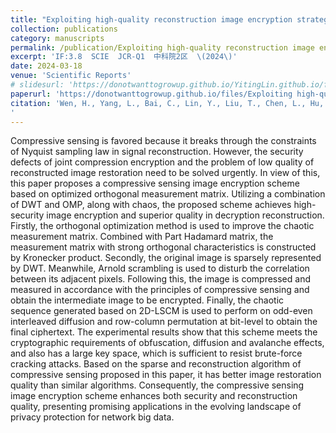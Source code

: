```yaml
---
title: "Exploiting high-quality reconstruction image encryption strategy by optimized orthogonal compressive sensing"
collection: publications
category: manuscripts
permalink: /publication/Exploiting high-quality reconstruction image encryption strategy by optimized orthogonal compressive sensing
excerpt: 'IF:3.8  SCIE  JCR-Q1  中科院2区  \(2024\)'
date: 2024-03-18
venue: 'Scientific Reports'
# slidesurl: 'https://donotwanttogrowup.github.io/YitingLin.github.io/files/slides1.pdf'
paperurl: 'https://donotwanttogrowup.github.io/files/Exploiting high-quality reconstruction image encryption strategy by optimized orthogonal compressive sensing.pdf'
citation: 'Wen, H., Yang, L., Bai, C., Lin, Y., Liu, T., Chen, L., Hu, Y., & He, D. (2024). Exploiting high-quality reconstruction image encryption strategy by optimized orthogonal compressive sensing. In Scientific Reports (Vol. 14, Issue 1). Springer Science and Business Media LLC. https://doi.org/10.1038/s41598-024-59277-z
'
---
```


Compressive sensing is favored because it breaks through the constraints of Nyquist sampling law in signal reconstruction. However, the security defects of joint compression encryption and the problem of low quality of reconstructed image restoration need to be solved urgently. In view of this, this paper proposes a compressive sensing image encryption scheme based on optimized orthogonal measurement matrix. Utilizing a combination of DWT and OMP, along with chaos, the proposed scheme achieves high-security image encryption and superior quality in decryption reconstruction. Firstly, the orthogonal optimization method is used to improve the chaotic measurement matrix. Combined with Part Hadamard matrix, the measurement matrix with strong orthogonal characteristics is constructed by Kronecker product. Secondly, the original image is sparsely represented by DWT. Meanwhile, Arnold scrambling is used to disturb the correlation between its adjacent pixels. Following this, the image is compressed and measured in accordance with the principles of compressive sensing and obtain the intermediate image to be encrypted. Finally, the chaotic sequence generated based on 2D-LSCM is used to perform on odd-even interleaved diffusion and row-column permutation at bit-level to obtain the final ciphertext. The experimental results show that this scheme meets the cryptographic requirements of obfuscation, diffusion and avalanche effects, and also has a large key space, which is sufficient to resist brute-force cracking attacks. Based on the sparse and reconstruction algorithm of compressive sensing proposed in this paper, it has better image restoration quality than similar algorithms. Consequently, the compressive sensing image encryption scheme enhances both security and reconstruction quality, presenting promising applications in the evolving landscape of privacy protection for network big data.